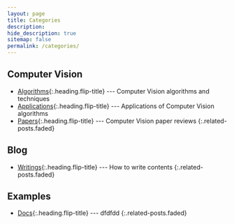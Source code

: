 ```yaml
---
layout: page
title: Categories
description: 
hide_description: true
sitemap: false
permalink: /categories/
---
```


## Computer Vision
* [Algorithms]{:.heading.flip-title} --- Computer Vision algorithms and techniques
* [Applications]{:.heading.flip-title} --- Applications of Computer Vision algorithms
* [Papers]{:.heading.flip-title} --- Computer Vision paper reviews
{:.related-posts.faded}

[Algorithms]: ../CV-Alg/
[Applications]: ../CV-App/
[Papers]: ../CV-Paper/

## Blog
* [Writings]{:.heading.flip-title} --- How to write contents
{:.related-posts.faded}

[Writings]: ../Blog/

## Examples
* [Docs]{:.heading.flip-title} --- dfdfdd
{:.related-posts.faded}

[Docs]: ../posts/docs/
